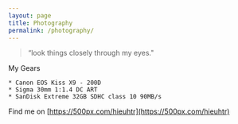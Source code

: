 ```yaml
---
layout: page
title: Photography
permalink: /photography/
---
```


> “look things closely through my eyes."

My Gears
```
* Canon EOS Kiss X9 - 200D 
* Sigma 30mm 1:1.4 DC ART
* SanDisk Extreme 32GB SDHC class 10 90MB/s 
```

Find me on [https://500px.com/hieuhtr](https://500px.com/hieuhtr)
